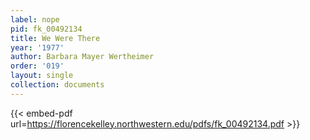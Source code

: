 ```yaml
---
label: nope
pid: fk_00492134
title: We Were There
year: '1977'
author: Barbara Mayer Wertheimer
order: '019'
layout: single
collection: documents
---
```



{{< embed-pdf url=https://florencekelley.northwestern.edu/pdfs/fk_00492134.pdf >}}